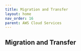 ```yaml
---
title: Migration and Transfer
layout: home
nav_order: 16
parent: AWS Cloud Services
---
```


## Migration and Transfer